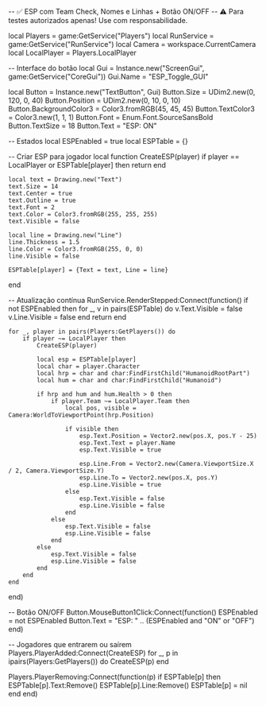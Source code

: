-- ✅ ESP com Team Check, Nomes e Linhas + Botão ON/OFF
-- ⚠️ Para testes autorizados apenas! Use com responsabilidade.

local Players = game:GetService("Players")
local RunService = game:GetService("RunService")
local Camera = workspace.CurrentCamera
local LocalPlayer = Players.LocalPlayer

-- Interface do botão
local Gui = Instance.new("ScreenGui", game:GetService("CoreGui"))
Gui.Name = "ESP_Toggle_GUI"

local Button = Instance.new("TextButton", Gui)
Button.Size = UDim2.new(0, 120, 0, 40)
Button.Position = UDim2.new(0, 10, 0, 10)
Button.BackgroundColor3 = Color3.fromRGB(45, 45, 45)
Button.TextColor3 = Color3.new(1, 1, 1)
Button.Font = Enum.Font.SourceSansBold
Button.TextSize = 18
Button.Text = "ESP: ON"

-- Estados
local ESPEnabled = true
local ESPTable = {}

-- Criar ESP para jogador
local function CreateESP(player)
	if player == LocalPlayer or ESPTable[player] then return end

	local text = Drawing.new("Text")
	text.Size = 14
	text.Center = true
	text.Outline = true
	text.Font = 2
	text.Color = Color3.fromRGB(255, 255, 255)
	text.Visible = false

	local line = Drawing.new("Line")
	line.Thickness = 1.5
	line.Color = Color3.fromRGB(255, 0, 0)
	line.Visible = false

	ESPTable[player] = {Text = text, Line = line}
end

-- Atualização contínua
RunService.RenderStepped:Connect(function()
	if not ESPEnabled then
		for _, v in pairs(ESPTable) do
			v.Text.Visible = false
			v.Line.Visible = false
		end
		return
	end

	for _, player in pairs(Players:GetPlayers()) do
		if player ~= LocalPlayer then
			CreateESP(player)

			local esp = ESPTable[player]
			local char = player.Character
			local hrp = char and char:FindFirstChild("HumanoidRootPart")
			local hum = char and char:FindFirstChild("Humanoid")

			if hrp and hum and hum.Health > 0 then
				if player.Team ~= LocalPlayer.Team then
					local pos, visible = Camera:WorldToViewportPoint(hrp.Position)

					if visible then
						esp.Text.Position = Vector2.new(pos.X, pos.Y - 25)
						esp.Text.Text = player.Name
						esp.Text.Visible = true

						esp.Line.From = Vector2.new(Camera.ViewportSize.X / 2, Camera.ViewportSize.Y)
						esp.Line.To = Vector2.new(pos.X, pos.Y)
						esp.Line.Visible = true
					else
						esp.Text.Visible = false
						esp.Line.Visible = false
					end
				else
					esp.Text.Visible = false
					esp.Line.Visible = false
				end
			else
				esp.Text.Visible = false
				esp.Line.Visible = false
			end
		end
	end
end)

-- Botão ON/OFF
Button.MouseButton1Click:Connect(function()
	ESPEnabled = not ESPEnabled
	Button.Text = "ESP: " .. (ESPEnabled and "ON" or "OFF")
end)

-- Jogadores que entrarem ou saírem
Players.PlayerAdded:Connect(CreateESP)
for _, p in ipairs(Players:GetPlayers()) do
	CreateESP(p)
end

Players.PlayerRemoving:Connect(function(p)
	if ESPTable[p] then
		ESPTable[p].Text:Remove()
		ESPTable[p].Line:Remove()
		ESPTable[p] = nil
	end
end)
